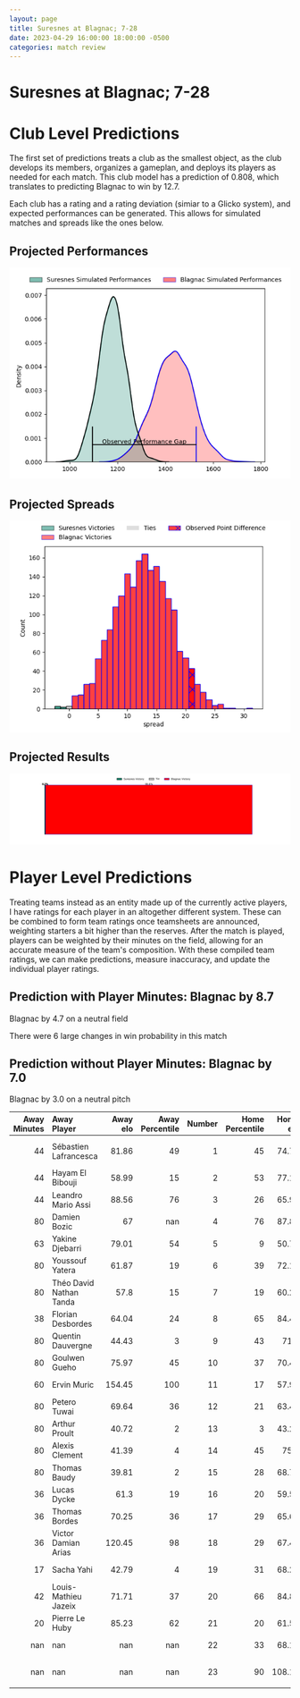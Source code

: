 ```yaml
---  
layout: page  
title: Suresnes at Blagnac; 7-28  
date: 2023-04-29 16:00:00 18:00:00 -0500  
categories: match review  
---
```

# Suresnes at Blagnac; 7-28

# Club Level Predictions


The first set of predictions treats a club as the smallest object, as the club develops its members, organizes a gameplan, and deploys its players as needed for each match. This club model has a prediction of 0.808, which translates to predicting Blagnac to win by 12.7.

Each club has a rating and a rating deviation (simiar to a Glicko system), and expected performances can be generated. This allows for simulated matches and spreads like the ones below.
## Projected Performances


![Projected Performances](plots/performances_2023-04-29-Blagnac-Suresnes.png)
## Projected Spreads


![Projected Spreads](plots/spreads_2023-04-29-Blagnac-Suresnes.png)
## Projected Results


![Projected Results](plots/resultbar_2023-04-29-Blagnac-Suresnes.png)
# Player Level Predictions


Treating teams instead as an entity made up of the currently active players, I have ratings for each player in an altogether different system. These can be combined to form team ratings once teamsheets are announced, weighting starters a bit higher than the reserves. After the match is played, players can be weighted by their minutes on the field, allowing for an accurate measure of the team's composition. With these compiled team ratings, we can make predictions, measure inaccuracy, and update the individual player ratings.
## Prediction with Player Minutes: Blagnac by 8.7


Blagnac by 4.7 on a neutral field

There were 6 large changes in win probability in this match
## Prediction without Player Minutes: Blagnac by 7.0


Blagnac by 3.0 on a neutral pitch



|   Away Minutes | Away Player             |   Away elo |   Away Percentile |   Number |   Home Percentile |   Home elo | Home Player          |   Home Minutes |
|---------------:|:------------------------|-----------:|------------------:|---------:|------------------:|-----------:|:---------------------|---------------:|
|             44 | Sébastien Lafrancesca   |      81.86 |                49 |        1 |                45 |      74.77 | Jean-Baptiste Martin |             49 |
|             44 | Hayam El Bibouji        |      58.99 |                15 |        2 |                53 |      77.15 | Gabin Villerouge     |             49 |
|             44 | Leandro Mario Assi      |      88.56 |                76 |        3 |                26 |      65.99 | Marco Trauth         |             71 |
|             80 | Damien Bozic            |      67    |               nan |        4 |                76 |      87.81 | Vincent Mutel        |             80 |
|             63 | Yakine Djebarri         |      79.01 |                54 |        5 |                 9 |      50.73 | Lucas Tolofua        |             49 |
|             80 | Youssouf Yatera         |      61.87 |                19 |        6 |                39 |      72.17 | Benjamin Collet      |             80 |
|             80 | Théo David Nathan Tanda |      57.8  |                15 |        7 |                19 |      60.23 | Loïc Verdy           |              9 |
|             38 | Florian Desbordes       |      64.04 |                24 |        8 |                65 |      84.46 | Mathieu Vachon       |             80 |
|             80 | Quentin Dauvergne       |      44.43 |                 3 |        9 |                43 |      71.7  | Paul Ravier          |             74 |
|             80 | Goulwen Gueho           |      75.97 |                45 |       10 |                37 |      70.46 | Gérald Augustin      |             80 |
|             60 | Ervin Muric             |     154.45 |               100 |       11 |                17 |      57.98 | Francois Tardieu     |             80 |
|             80 | Petero Tuwai            |      69.64 |                36 |       12 |                21 |      63.49 | Aurelien Labau       |             80 |
|             80 | Arthur Proult           |      40.72 |                 2 |       13 |                 3 |      43.27 | Clément Vareilles    |             57 |
|             80 | Alexis Clement          |      41.39 |                 4 |       14 |                45 |      75.3  | Thibault Moleana     |             80 |
|             80 | Thomas Baudy            |      39.81 |                 2 |       15 |                28 |      68.75 | Antoine Renaud       |             61 |
|             36 | Lucas Dycke             |      61.3  |                19 |       16 |                20 |      59.55 | Alexis Decaux        |             31 |
|             36 | Thomas Bordes           |      70.25 |                36 |       17 |                29 |      65.68 | Florian Bertrand     |             31 |
|             36 | Victor Damian Arias     |     120.45 |                98 |       18 |                29 |      67.45 | Baptiste Collet      |              9 |
|             17 | Sacha Yahi              |      42.79 |                 4 |       19 |                31 |      68.23 | Lilian Rousset       |             31 |
|             42 | Louis-Mathieu Jazeix    |      71.71 |                37 |       20 |                66 |      84.83 | Nikita Bekov         |             71 |
|             20 | Pierre Le Huby          |      85.23 |                62 |       21 |                20 |      61.55 | Corentin Penc'hoat   |             32 |
|            nan | nan                     |     nan    |               nan |       22 |                33 |      68.19 | Dorian Terrou        |              3 |
|            nan | nan                     |     nan    |               nan |       23 |                90 |     108.11 | Jean-Andre Vernetti  |             19 |

